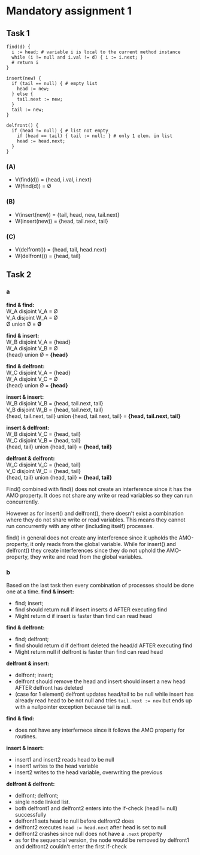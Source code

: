 # Mandatory assignment 1


## Task 1
```
find(d) {
  i := head; # variable i is local to the current method instance
  while (i != null and i.val != d) { i := i.next; }
  # return i
}
```

```
insert(new) {
  if (tail == null) { # empty list
    head := new;
  } else {
    tail.next := new;
  }
  tail := new;
}
```

```
delfront() {
  if (head != null) { # list not empty
    if (head == tail) { tail := null; } # only 1 elem. in list
    head := head.next;
  }
}
```

### (A)
- V(find(d)) = {head, i.val, i.next}
- W(find(d)) = Ø

### (B)
- V(insert(new)) = {tail, head, new, tail.next}
- W(insert(new)) = {head, tail.next, tail}

### (C)
- V(delfront()) = {head, tail, head.next}
- W(delfront()) = {head, tail}


## Task 2
### a
**find & find:**<br>
W_A disjoint V_A = Ø<br>
V_A disjoint W_A = Ø<br>
Ø union Ø = **Ø**<br>

**find & insert:**<br>
W_B disjoint V_A = {head}<br>
W_A disjoint V_B = Ø<br>
{head} union Ø = **{head}**<br>

**find & delfront:**<br>
W_C disjoint V_A = {head}<br>
W_A disjoint V_C = Ø<br>
{head} union Ø = **{head}**<br>

**insert & insert:**<br>
W_B disjoint V_B = {head, tail.next, tail}<br>
V_B disjoint W_B = {head, tail.next, tail}<br>
{head, tail.next, tail} union {head, tail.next, tail} = **{head, tail.next, tail}**<br>

**insert & delfront:**<br>
W_B disjoint V_C = {head, tail}<br>
W_C disjoint V_B = {head, tail}<br>
{head, tail} union {head, tail} = **{head, tail}**<br>

**delfront & delfront:**<br>
W_C disjoint V_C = {head, tail}<br>
V_C disjoint W_C = {head, tail}<br>
{head, tail} union {head, tail} = **{head, tail}**<br>

Find() combined with find() does not create an interference since it has the AMO property. It does not share any write or read variables so they can run concurrently.

However as for insert() and delfront(), there doesn't exist a combination where they do not share write or read variables. This means they cannot run concurrently with any other (including itself) processes.

find() in general does not create any interference since it upholds the AMO-property, it only reads from the global variable. While for insert() and delfront() they create interferences since they do not uphold the AMO-property, they write and read from the global variables.

### b
Based on the last task then every combination of processes should be done one at a time. 
**find & insert:**
- find; insert;
- find should return null if insert inserts d AFTER executing find
- Might return d if insert is faster than find can read head

**find & delfront:**
- find; delfront;
- find should return d if delfront deleted the head/d AFTER executing find
- Might return null if delfront is faster than find can read head

**delfront & insert:**
- delfront; insert;
- delfront should remove the head and insert should insert a new head AFTER delfront has deleted
- (case for 1 element) delfront updates head/tail to be null while insert has already read head to be not null and tries `tail.next := new` but ends up with a nullpointer exception because tail is null.

**find & find:**
- does not have any interfernece since it follows the AMO property for routines.

**insert & insert:**
- insert1 and insert2 reads head to be null
- insert1 writes to the head variable
- insert2 writes to the head variable, overwriting the previous

**delfront & delfront:**
- delfront; delfront;
- single node linked list.
- both delfront1 and delfront2 enters into the if-check (head != null) successfully
- delfront1 sets head to null before delfront2 does
- delfront2 executes `head := head.next` after head is set to null
- delfront2 crashes since null does not have a `.next` property
- as for the sequencial version, the node would be removed by delfront1 and delfront2 couldn't enter the first if-check

